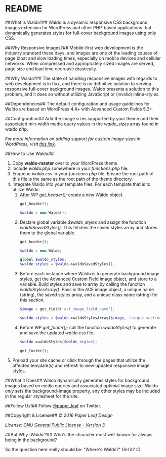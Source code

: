 # README #

##What is Waldo?##
Waldo is a dynamic responsive CSS background images extension for WordPress and other PHP-based applications that dynamically generates styles for full-cover background images using only CSS.

##Why Responsive Images?##
Mobile-first web development is the industry standard these days, and images are one of the leading causes of page bloat and slow loading times, especially on mobile devices and cellular networks. When compressed and appropriately sized images are served, page size and load time decrease drastically.

##Why Waldo?##
The state of handling responsive images with regards to web development is in flux, and there is no definitive solution to serving responsive full-cover background images. Waldo presents a solution to this problem, and it does so without utilizing JavaScript or (invalid) inline-styles.

##Dependencies##
The default configuration and usage guidelines for Waldo are based on WordPress 4.4+ with Advanced Custom Fields 5.3+.

##Configuration##
Add the image sizes supported by your theme and their associated min-width media query values in the *waldo\_sizes* array found in *waldo.php*.

*For more information on adding support for custom image sizes in WordPress, visit [this link](https://developer.wordpress.org/reference/functions/add_image_size/).*

##How to Use Waldo##
1. Copy **waldo-master** over to your WordPress theme.
2. Include *waldo.php* somewhere in your *functions.php* file.
3. Enqueue *waldo.css* in your *functions.php* file. Ensure the root path of this file is the same as the root path of the theme directory.
4. Integrate Waldo into your template files. For each template that is to utilize Waldo:
    1. After WP *get\_header();* create a new Waldo object.
        ```php
        get_header();

        $waldo = new Waldo();
        ```
    2. Declare global variable *$waldo\_styles* and assign the function *waldoSavedStyles()*. This fetches the saved styles array and stores them to the global variable.
        ```php
        get_header();

        $waldo = new Waldo;

        global $waldo_styles;
        $waldo_styles = $waldo->waldoSavedStyles();
        ```
    3. Before each instance where Waldo is to generate background image styles, get the Advanced Custom Field image object, and store to a variable. Build styles and save to array by calling the function *waldoStylesArray()*. Pass in the ACF image object, a unique name (string), the saved styles array, and a unique class name (string) for this section.
        ```php
        $image = get_field('acf_image_field_name');

        $waldo_styles = $waldo->waldoStylesArray($image, 'unique-section-name', $waldo_styles, 'unique-section-class-name');
        ```
    4. Before WP *get\_footer();* call the function *waldoStyles()* to generate and save the updated *waldo.css* file.
        ```php
        $waldo->waldoStyles($waldo_styles);

        get_footer();
        ```
5. Preload your site cache or click through the pages that utilize the affected template(s) and refresh to view updated responsive image styles.

##What it Does##
Waldo dynamically generates styles for background images based on media queries and associated optimial image size. Waldo *only* sets the background-image property, any other styles may be included in the regular stylesheet for the site.

##Follow Us!##
Follow [@paper_leaf](https://twitter.com/paper_leaf) on Twitter.

##Copyright & License##
*© 2016 Paper Leaf Design*

*License: [GNU General Public License - Version 3](https://github.com/paper-leaf/waldo/blob/master/LICENSE.txt)*

##But Why *'Waldo'*?##
Who's the character most well known for always being in the background?

So the question here really should be: "Where's Waldo?" Get it? :D
